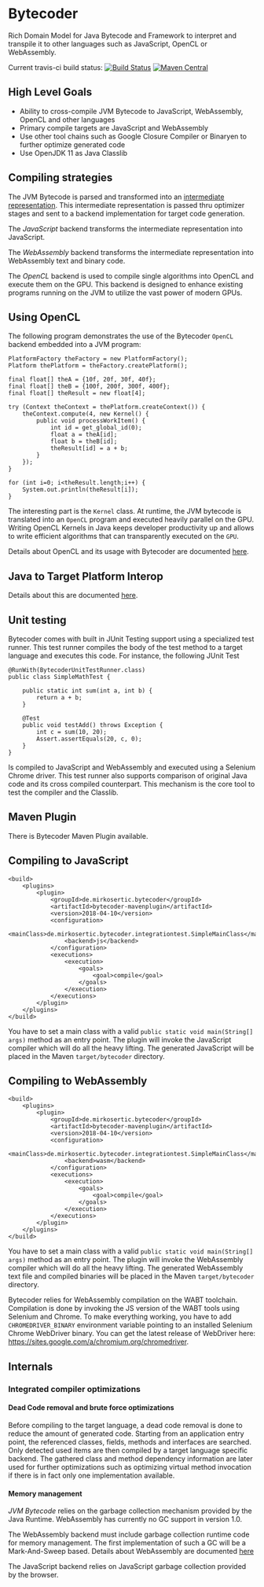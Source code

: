 # Bytecoder

Rich Domain Model for Java Bytecode and Framework to interpret and transpile it to other 
languages such as JavaScript, OpenCL or WebAssembly.

Current travis-ci build status: [![Build Status](https://travis-ci.org/mirkosertic/Bytecoder.svg?branch=master)](https://travis-ci.org/mirkosertic/Bytecoder) [![Maven Central](https://maven-badges.herokuapp.com/maven-central/de.mirkosertic.bytecoder/bytecoder-parent/badge.svg)](https://maven-badges.herokuapp.com/maven-central/de.mirkosertic.bytecoder/bytecoder-parent/badge.svg)

## High Level Goals

* Ability to cross-compile JVM Bytecode to JavaScript, WebAssembly, OpenCL and other languages
* Primary compile targets are JavaScript and WebAssembly
* Use other tool chains such as Google Closure Compiler or Binaryen to further optimize generated code
* Use OpenJDK 11 as Java Classlib

## Compiling strategies

The JVM Bytecode is parsed and transformed into an [intermediate representation](IR.md). This intermediate representation is passed thru 
optimizer stages and sent to a backend implementation for target code generation.

The *JavaScript* backend transforms the intermediate representation into JavaScript.

The *WebAssembly* backend transforms the intermediate representation into WebAssembly text and binary code.

The *OpenCL* backend is used to compile single algorithms into OpenCL and execute them on the GPU. This backend is designed to enhance
existing programs running on the JVM to utilize the vast power of modern GPUs.

## Using OpenCL

The following program demonstrates the use of the Bytecoder `OpenCL` backend embedded into a JVM program:

```
PlatformFactory theFactory = new PlatformFactory();
Platform thePlatform = theFactory.createPlatform();

final float[] theA = {10f, 20f, 30f, 40f};
final float[] theB = {100f, 200f, 300f, 400f};
final float[] theResult = new float[4];

try (Context theContext = thePlatform.createContext()) {
    theContext.compute(4, new Kernel() {
        public void processWorkItem() {
            int id = get_global_id(0);
            float a = theA[id];
            float b = theB[id];
            theResult[id] = a + b;
        }
    });
}

for (int i=0; i<theResult.length;i++) {
    System.out.println(theResult[i]);
}
```

The interesting part is the `Kernel` class. At runtime, the JVM bytecode is translated into an `OpenCL` program and executed
heavily parallel on the GPU. Writing OpenCL Kernels in Java keeps developer productivity up and allows to write efficient 
algorithms that can transparently executed on the `GPU`.

Details about OpenCL and its usage with Bytecoder are documented [here](OPENCL.md).

## Java to Target Platform Interop

Details about this are documented [here](INTEROP.md).

## Unit testing

Bytecoder comes with built in JUnit Testing support using a specialized test runner. This test runner compiles the body of the test method to a target language
and executes this code. For instance, the following JUnit Test

```
@RunWith(BytecoderUnitTestRunner.class)
public class SimpleMathTest {

    public static int sum(int a, int b) {
        return a + b;
    }

    @Test
    public void testAdd() throws Exception {
        int c = sum(10, 20);
        Assert.assertEquals(20, c, 0);
    }
}
```

Is compiled to JavaScript and WebAssembly and executed using a Selenium Chrome driver. This test runner also supports comparison of original Java code and its cross compiled counterpart. This mechanism is the core tool to test the compiler and the Classlib.

## Maven Plugin

There is Bytecoder Maven Plugin available.

## Compiling to JavaScript

```
<build>
    <plugins>
        <plugin>
            <groupId>de.mirkosertic.bytecoder</groupId>
            <artifactId>bytecoder-mavenplugin</artifactId>
            <version>2018-04-10</version>
            <configuration>
                <mainClass>de.mirkosertic.bytecoder.integrationtest.SimpleMainClass</mainClass>
                <backend>js</backend>                    
            </configuration>
            <executions>
                <execution>
                    <goals>
                        <goal>compile</goal>
                    </goals>
                </execution>
            </executions>
        </plugin>
    </plugins>
</build>
```

You have to set a main class with a valid `public static void main(String[] args)` method as an entry point. 
The plugin will invoke the JavaScript compiler which will do all the heavy lifting. The generated
JavaScript will be placed in the Maven `target/bytecoder` directory.

## Compiling to WebAssembly

```
<build>
    <plugins>
        <plugin>
            <groupId>de.mirkosertic.bytecoder</groupId>
            <artifactId>bytecoder-mavenplugin</artifactId>
            <version>2018-04-10</version>
            <configuration>
                <mainClass>de.mirkosertic.bytecoder.integrationtest.SimpleMainClass</mainClass>
                <backend>wasm</backend>                    
            </configuration>
            <executions>
                <execution>
                    <goals>
                        <goal>compile</goal>
                    </goals>
                </execution>
            </executions>
        </plugin>
    </plugins>
</build>
```

You have to set a main class with a valid `public static void main(String[] args)` method as an entry point. 
The plugin will invoke the WebAssembly compiler which will do all the heavy lifting. The generated
WebAssembly text file and compiled binaries will be placed in the Maven `target/bytecoder` directory. 

Bytecoder relies for WebAssembly compilation on the WABT toolchain. Compilation is done by invoking the JS version of 
the WABT tools using Selenium and Chrome. To make everything working, you have to add `CHROMEDRIVER_BINARY` 
environment variable pointing to an installed Selenium Chrome WebDriver binary. You can get the latest release
of WebDriver here: https://sites.google.com/a/chromium.org/chromedriver.  

## Internals

### Integrated compiler optimizations

#### Dead Code removal and brute force optimizations

Before compiling to the target language, a dead code removal is done to reduce the amount of generated code. Starting
from an application entry point, the referenced classes, fields, methods and interfaces are searched. Only detected used
items are then compiled by a target language specific backend. The gathered class and method dependency information are later 
used for further optimizations such as optimizing virtual method invocation if there is in fact only
one implementation available.

#### Memory management

*JVM Bytecode* relies on the garbage collection mechanism provided by the Java Runtime. WebAssembly has currently no GC support in version 1.0.

The WebAssembly backend must include garbage collection runtime code for memory management. The first implementation of such a GC will be a Mark-And-Sweep based.
Details about WebAssembly are documented [here](WASM.md) 

The JavaScript backend relies on JavaScript garbage collection provided by the browser.
